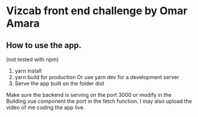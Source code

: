 # Vizcab front end challenge by Omar Amara

## How to use the app.
(not tested with npm)
1. yarn install
2. yarn build for production
Or use yarn dev for a development server
3. Serve the app built on the folder dist

Make sure the backend is serving on the port 3000 or modify in the Building.vue component the port in the fetch function.
I may also upload the video of me coding the app live.